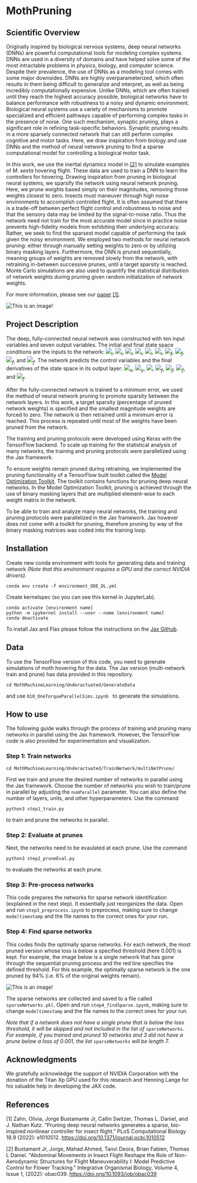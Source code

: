 # MothPruning

## Scientific Overview 
Originally inspired by biological nervous systems, deep neural networks (DNNs) are powerful computational tools for modeling complex systems. DNNs are used in a diversity of domains and have helped solve some of the most intractable problems in physics, biology, and computer science. Despite their prevalence, the use of DNNs as a modeling tool comes with some major downsides. DNNs are highly overparameterized, which often results in them being difficult to generalize and interpret, as well as being incredibly computationally expensive. Unlike DNNs, which are often trained until they reach the highest accuracy possible, biological networks have to balance performance with robustness to a noisy and dynamic environment. Biological neural systems use a variety of mechanisms to promote specialized and efficient pathways capable of performing complex tasks in the presence of noise. One such mechanism, synaptic pruning, plays a significant role in refining task-specific behaviors. Synaptic pruning results in a more sparsely connected network that can still perform complex cognitive and motor tasks. Here, we draw inspiration from biology and use DNNs and the method of neural network pruning to find a sparse computational model for controlling a biological motor task. 

In this work, we use the inertial dynamics model in [[2]](#2) to simulate examples of *M. sexta* hovering flight. These data are used to train a DNN to learn the controllers for hovering. Drawing inspiration from pruning in biological neural systems, we sparsify the network using neural network pruning. Here, we prune weights based simply on their magnitudes, removing those weights closest to zero. Insects must maneuver through high noise environments to accomplish controlled flight. It is often assumed that there is a trade-off between perfect flight control and robustness to noise and that the sensory data may be limited by the signal-to-noise ratio. Thus the network need not train for the most accurate model since in practice noise prevents high-fidelity models from exhibiting their underlying accuracy. Rather, we seek to find the sparsest model capable of performing the task given the noisy environment. We employed two methods for neural network pruning: either through manually setting weights to zero or by utilizing binary masking layers. Furthermore, the DNN is pruned sequentially, meaning groups of weights are removed slowly from the network, with retraining in-between successive prunes, until a target sparsity is reached. Monte Carlo simulations are also used to quantify the statistical distribution of network weights during pruning given random initialization of network weights.

For more information, please see our [paper](https://journals.plos.org/ploscompbiol/article?id=10.1371/journal.pcbi.1010512) [[1]](#1). 

![This is an image!](mothMachineLearning_dataAndFigs/Figs/fig1_v2.png)

## Project Description

The deep, fully-connected neural network was constructed with ten input variables and seven output variables. The initial and final state space conditions are the inputs to the network: <img src="https://render.githubusercontent.com/render/math?math=\dot{x}"><sub>*i*</sub>, <img src="https://render.githubusercontent.com/render/math?math=\dot{y}"><sub>*i*</sub>, 
<img src="https://render.githubusercontent.com/render/math?math=\phi"><sub>*i*</sub>, <img src="https://render.githubusercontent.com/render/math?math=\theta"><sub>*i*</sub>, <img src="https://render.githubusercontent.com/render/math?math=\dot{\phi}"><sub>*i*</sub>, <img src="https://render.githubusercontent.com/render/math?math=\dot{\theta}"><sub>*i*</sub>, 
<img src="https://render.githubusercontent.com/render/math?math=x"><sub>*f*</sub>,
<img src="https://render.githubusercontent.com/render/math?math=y"><sub>*f*</sub>, <img src="https://render.githubusercontent.com/render/math?math=\phi"><sub>*f*</sub>, and <img src="https://render.githubusercontent.com/render/math?math=\theta"><sub>*f*</sub>. The network predicts the control variables and the final derivatives of the state space in its output layer: <img src="https://render.githubusercontent.com/render/math?math=F"><sub>*x*</sub>, <img src="https://render.githubusercontent.com/render/math?math=F"><sub>*y*</sub>, <img src="https://render.githubusercontent.com/render/math?math=\tau">, <img src="https://render.githubusercontent.com/render/math?math=\dot{x}"><sub>*f*</sub>, <img src="https://render.githubusercontent.com/render/math?math=\dot{y}"><sub>*f*</sub>, <img src="https://render.githubusercontent.com/render/math?math=\dot{\phi}"><sub>*f*</sub>, and <img src="https://render.githubusercontent.com/render/math?math=\dot{\theta}"><sub>*f*</sub>.

After the fully-connected network is trained to a minimum error, we used the method of neural network pruning to promote sparsity between the network layers. In this work, a target sparsity (percentage of pruned network weights) is specified and the smallest magnitude weights are forced to zero. The network is then retrained until a minimum error is reached. This process is repeated until most of the weights have been pruned from the network.

The training and pruning protocols were developed using Keras with the TensorFlow backend. To scale up training for the statistical analysis of many networks, the training and pruning protocols were parallelized using the Jax framework.

To ensure weights remain pruned during retraining, we implemented the pruning functionality of a TensorFlow built toolkit called the [Model Optimization Toolkit](https://www.tensorflow.org/model_optimization/guide/pruning/comprehensive_guide.md). The toolkit contains functions for pruning deep neural networks. In the Model Optimization Toolkit, pruning is achieved through the use of binary masking layers that are multiplied element-wise to each weight matrix in the network.

To be able to train and analyze many neural networks, the training and pruning protocols were parallelized in the Jax framework. Jax however does not come with a toolkit for pruning, therefore pruning by way of the binary masking matrices was coded into the training loop.

## Installation

Create new conda environment with tools for generating data and training network *(Note that this environment requires a GPU and the correct NVIDIA drivers).*

```
conda env create -f environment_ODE_DL.yml
```

Create kernelspec (so you can see this kernel in JupyterLab).

```
conda activate [environment name]
python -m ipykernel install --user --name [environment name]
conda deactivate
```

To install Jax and Flax please follow the instructions on the [Jax Github](https://github.com/google/jax#installation). 

## Data

To use the TensorFlow version of this code, you need to gerenate simulations of moth hovering for the data. The Jax version (multi-network train and prune) has data provided in this repository.

```
cd MothMachineLearning/Underactuated/GenerateData

```
and use `010_OneTorqueParallelSims.ipynb ` to generate the simulations. 

## How to use

The following guide walks through the process of training and pruning many networks in parallel using the Jax framework. However, the TensorFlow code is also provided for experimentation and visualization. 

### Step 1: Train networks 

```
cd MothMachineLearning/Underactuated/TrainNetwork/multiNetPrune/
```

First we train and prune the desired number of networks in parallel using the Jax framework. Choose the number of networks you wish to train/prune in parallel by adjusting the `numParallel` parameter. You can also define the number of layers, units, and other hyperparameters. Use the command 

```
python3 step1_train.py
```
to train and prune the networks in parallel. 

### Step 2: Evaluate at prunes

Next, the networks need to be evaulated at each prune. Use the command
```
python3 step2_pruneEval.py
```
to evaluate the networks at each prune. 

### Step 3: Pre-process networks 

This code prepares the networks for sparse network identification (explained in the next step). It essentially just reorganizes the data. Open and run `step3_preprocess.ipynb` to preprocess, making sure to change `modeltimestamp` and the file names to the correct ones for your run.

### Step 4: Find sparse networks 

This codes finds the optimally sparse networks. For each network, the most pruned version whose loss is below a specified threshold (here 0.001) is kept. For example, the image below is a single network that has gone through the sequential pruning process and the red line specifies the defined threshold. For this example, the optimally sparse network is the one pruned by 94% (i.e. 6% of the original weights remain). 

![This is an image!](mothMachineLearning_dataAndFigs/Figs/single_pruneV2.png)

The sparse networks are collected and saved to a file called `sparseNetworks.pkl`. Open and run `step4_findSparse.ipynb`, making sure to change `modeltimestamp` and the file names to the correct ones for your run.

*Note that if a network does not have a single prune that is below the loss threshold, it will be skipped and not included in the list of* `sparseNetworks`. *For example, if you trained and pruned 10 networks and 3 did not have a prune below a loss of 0.001, the list* `sparseNetworks` *will be length 7.*

## Acknowledgments

We gratefully acknowledge the support of NVIDIA Corporation with the donation of the Titan Xp GPU used for this research and Henning Lange for his valuable help in developing the JAX code.

## References
<a id="1">[1]</a> 
Zahn, Olivia, Jorge Bustamante Jr, Callin Switzer, Thomas L. Daniel, and J. Nathan Kutz. “Pruning deep neural networks generates a sparse, bio-inspired nonlinear controller for insect flight.” PLoS Computational Biology 18.9 (2022): e1010512. https://doi.org/10.1371/journal.pcbi.1010512

<a id="2">[2]</a> 
Bustamant Jr, Jorge, Mahad Ahmed, Tanvi Deora, Brian Fabien, Thomas L Daniel. "Abdominal Movements in Insect Flight Reshape the Role of Non-Aerodynamic Structures for Flight Maneuverability I: Model Predictive Control for Flower Tracking." Integrative Organismal Biology, Volume 4, Issue 1, (2022): obac039. https://doi.org/10.1093/iob/obac039
